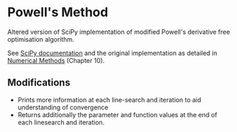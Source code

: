 # Powell's Method

Altered version of SciPy implementation of modified Powell's derivative free optimisation algorithm. 

See [SciPy documentation](https://docs.scipy.org/doc/scipy/reference/generated/scipy.optimize.fmin_powell.html) and the original implementation as detailed in [Numerical Methods](https://docs.scipy.org/doc/scipy/reference/generated/scipy.optimize.fmin_powell.html) (Chapter 10).

## Modifications

* Prints more information at each line-search and iteration to aid understanding of convergence
* Returns additionally the parameter and function values at the end of each linesearch and iteration.

